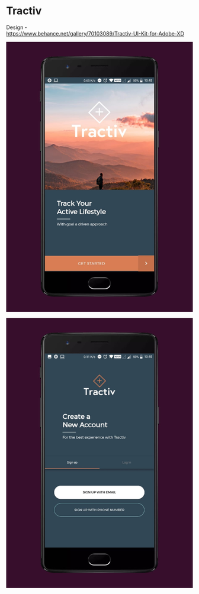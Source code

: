 # Tractiv

Design -  
https://www.behance.net/gallery/70103089/Tractiv-UI-Kit-for-Adobe-XD

![](https://github.com/ksheetal/Tractiv/blob/master/WhatsApp%20Image%202019-04-16%20at%207.43.52%20PM.jpeg)

![](https://github.com/ksheetal/Tractiv/blob/master/WhatsApp%20Image%202019-04-16%20at%207.43.52%20PM%20(1).jpeg)
